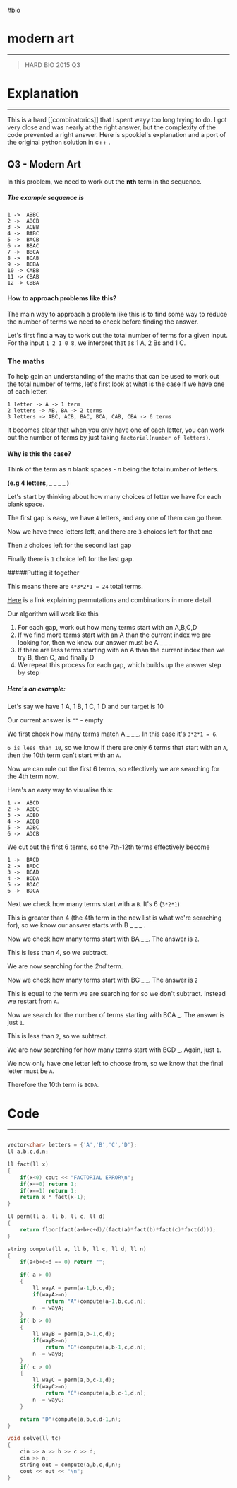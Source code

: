 #bio
# modern art
---
> HARD BIO 2015 Q3


# Explanation
---
This is a hard [[combinatorics]] that I spent wayy too long trying to do. I got very close and was nearly at the right answer, but the complexity of the code prevented a right answer. Here is spookiel's explanation and a port of the original python solution in c++ .

## Q3 - Modern Art

In this problem, we need to work out the **nth** term in the sequence.

##### The example sequence is

```
1 ->  ABBC
2 ->  ABCB
3 ->  ACBB
4 ->  BABC
5 ->  BACB
6 ->  BBAC
7 ->  BBCA
8 ->  BCAB
9 ->  BCBA
10 -> CABB
11 -> CBAB
12 -> CBBA
```

#### How to approach problems like this?

The main way to approach a problem like this is to find some way to reduce the number of terms we need to check before finding the answer. 

Let's first find a way to work out the total number of terms for a given input.
For the input `1 2 1 0 8`, we interpret that as 1 A, 2 Bs and 1 C.

### The maths 

To help gain an understanding of the maths that can be used to work out the total number of terms, let's first look at what is the case if we have one of each letter.

```
1 letter -> A -> 1 term
2 letters -> AB, BA -> 2 terms
3 letters -> ABC, ACB, BAC, BCA, CAB, CBA -> 6 terms
```

It becomes clear that when you only have one of each letter, you can work out the number of terms by just taking `factorial(number of letters)`.

#### Why is this the case?

Think of the term as *n* blank spaces - *n* being the total number of letters.

**(e.g 4 letters,    _ _ _ _ )**

Let's start by thinking about how many choices of letter we have for each blank space.

The first gap is easy, we have `4` letters, and any one of them can go there.

Now we have three letters left, and there are `3` choices left for that one

Then `2` choices left for the second last gap

Finally there is `1` choice left for the last gap.

#####Putting it together

This means there are `4*3*2*1 = 24` total terms.

[Here](https://www.mathplanet.com/education/algebra-2/discrete-mathematics-and-probability/permutations-and-combinations) is a link explaining permutations and combinations in more detail.

Our algorithm will work like this

1. For each gap, work out how many terms start with an A,B,C,D
2. If we find more terms start with an A than the current index we are looking for, then we know our answer must be A _ _ _
3. If there are less terms starting with an A than the current index then we try B, then C, and finally D
4. We repeat this process for each gap, which builds up the answer step by step

##### Here's an example:

Let's say we have 1 A, 1 B, 1 C, 1 D and our target is 10

Our current answer is `""` - empty

We first check how many terms match A _ _ _. In this case it's `3*2*1 = 6`.

`6 is less than 10`, so we know if there are only 6 terms that start with an `A`, then the 10th term can't start with an `A`.

Now we can rule out the first 6 terms, so effectively we are searching for the 4th term now.

Here's an easy way to visualise this:

```
1 ->  ABCD
2 ->  ABDC
3 ->  ACBD
4 ->  ACDB
5 ->  ADBC
6 ->  ADCB
```
We cut out the first 6 terms, so the 7th-12th terms effectively become
```
1 ->  BACD
2 ->  BADC
3 ->  BCAD
4 ->  BCDA
5 ->  BDAC
6 ->  BDCA
```

Next we check how many terms start with a `B`. It's 6 (`3*2*1`)

This is greater than 4 (the 4th term in the new list is what we're searching for), so we know our answer starts with B _ _ _ .

Now we check how many terms start with BA _ _. The answer is `2`.

This is less than 4, so we subtract.

We are now searching for the *2nd* term. 

Now we check how many terms start with BC _ _. The answer is `2`

This is equal to the term we are searching for so we don't subtract. Instead we restart from `A`.

Now we search for the number of terms starting with BCA _. The answer is just `1`.

This is less than `2`, so we subtract.

We are now searching for how many terms start with BCD _. Again, just `1`.

We now only have one letter left to choose from, so we know that the final letter must be  `A`.

Therefore the 10th term is `BCDA`.


# Code
---
```cpp

vector<char> letters = {'A','B','C','D'};
ll a,b,c,d,n;

ll fact(ll x)
{
	if(x<0) cout << "FACTORIAL ERROR\n";
	if(x==0) return 1;
	if(x==1) return 1;
	return x * fact(x-1);
}

ll perm(ll a, ll b, ll c, ll d)
{
	return floor(fact(a+b+c+d)/(fact(a)*fact(b)*fact(c)*fact(d)));
}

string compute(ll a, ll b, ll c, ll d, ll n)
{
	if(a+b+c+d == 0) return "";

	if( a > 0) 
	{
		ll wayA = perm(a-1,b,c,d);
		if(wayA>=n)
			return "A"+compute(a-1,b,c,d,n);
		n -= wayA;
	}
	if( b > 0) 
	{
		ll wayB = perm(a,b-1,c,d);
		if(wayB>=n)
			return "B"+compute(a,b-1,c,d,n);
		n -= wayB;
	}
	if( c > 0) 
	{
		ll wayC = perm(a,b,c-1,d);
		if(wayC>=n)
			return "C"+compute(a,b,c-1,d,n);
		n -= wayC;
	}

	return "D"+compute(a,b,c,d-1,n);
}

void solve(ll tc)
{
	cin >> a >> b >> c >> d;
	cin >> n;
	string out = compute(a,b,c,d,n);
	cout << out << "\n";
}


```